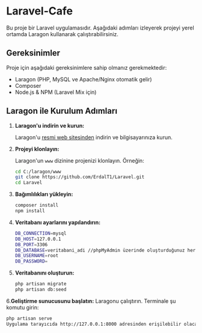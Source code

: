 # Laravel-Cafe

Bu proje bir Laravel uygulamasıdır. Aşağıdaki adımları izleyerek projeyi yerel ortamda Laragon kullanarak çalıştırabilirsiniz.

## Gereksinimler

Proje için aşağıdaki gereksinimlere sahip olmanız gerekmektedir:

- Laragon (PHP, MySQL ve Apache/Nginx otomatik gelir)
- Composer
- Node.js & NPM (Laravel Mix için)

## Laragon ile Kurulum Adımları

1. **Laragon'u indirin ve kurun:**

   Laragon'u [resmi web sitesinden](https://laragon.org/download/) indirin ve bilgisayarınıza kurun.

2. **Projeyi klonlayın:**

   Laragon'un `www` dizinine projenizi klonlayın. Örneğin:

   ```bash
   cd C:/laragon/www
   git clone https://github.com/ErdalT1/Laravel.git
   cd Laravel
3. **Bağımlılıkları yükleyin:**
   ```bash
   composer install
   npm install
5. **Veritabanı ayarlarını yapılandırın:**
    ```bash
    DB_CONNECTION=mysql
    DB_HOST=127.0.0.1
    DB_PORT=3306
    DB_DATABASE=veritabani_adi //phpMyAdmin üzerinde oluşturduğunuz herhangi bir veri tabanının ismini verebilirsiniz.
    DB_USERNAME=root
    DB_PASSWORD=
7. **Veritabanını oluşturun:**
   ```bash
   php artisan migrate
   php artisan db:seed
6.**Geliştirme sunucusunu başlatın:**
   Laragonu çalıştırın.
   Terminale şu komutu girin:
   ```bash
   php artisan serve
Uygulama tarayıcıda http://127.0.0.1:8000 adresinden erişilebilir olacaktır.





    

